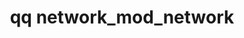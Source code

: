 ---
category: network
command: network_mod_network
optional_options:
- alternate: []
  help: The unique ID of the network on the interface
  name: --network-id
  required: true
- alternate: []
  help: Network name
  name: --name
  required: false
- alternate: []
  help: How to assign IP address, either DHCP or STATIC
  name: --assigned-by
  required: false
- alternate: []
  help: (if STATIC) IPv4 or IPv6 Netmask or Subnet CIDR eg. 255.255.255.0 or 10.1.1.0/24
  name: --netmask
  required: false
- alternate: []
  help: (if STATIC) List of persistent IP ranges to replace the current ranges. Can
    be single addresses or ranges, comma separated. eg. 10.1.1.20-21 or 10.1.1.20,10.1.1.21
  name: --ip-ranges
  required: false
- alternate: []
  help: (if STATIC) List of floating IP ranges to replace the current ranges. Can
    be single addresses or ranges, comma separated. eg. 10.1.1.20-21 or 10.1.1.20,10.1.1.21
  name: --floating-ip-ranges
  required: false
- alternate: []
  help: (if STATIC) Clear the floating IP address ranges
  name: --clear-floating-ip-ranges
  required: false
- alternate: []
  help: List of DNS Server IP addresses to replace the current ranges. Can be a single
    address or multiple comma separated addresses. eg. 10.1.1.10 or 10.1.1.10,10.1.1.15
  name: --dns-servers
  required: false
- alternate: []
  help: Clear the DNS servers
  name: --clear-dns-servers
  required: false
- alternate: []
  help: List of DNS Search Domains to replace the current domains. Can be a single
    domain or multiple comma separated domains. eg. my.domain.com or my.domain.com,your.domain.com
  name: --dns-search-domains
  required: false
- alternate: []
  help: Clear the DNS search domains
  name: --clear-dns-search-domains
  required: false
- alternate: []
  help: (if STATIC) The Maximum Transfer Unit (MTU) in bytes of a tagged STATIC network.
    The MTU of an untagged STATIC network needs to be specified through interface
    MTU.
  name: --mtu
  required: false
- alternate: []
  help: (if STATIC) User assigned VLAN tag for network configuration. 1-4094 are valid
    VLAN IDs and 0 is used for untagged networks.
  name: --vlan-id
  required: false
- alternate: []
  help: The tenant that the network is assigned to. If only one tenant exists, this
    will default to that tenant.
  name: --tenant-id
  required: false
- alternate: []
  help: Clear the tenant from the network, making the network unassigned
  name: --clear-tenant-id
  required: false
permalink: /qq-cli-command-guide/network/network_mod_network.html
positional_options: []
sidebar: qq_cli_command_reference_sidebar
summary: This section explains how to use the <code>qq network_mod_network</code>
  command.
synopsis: Modify network configuration
title: qq network_mod_network
usage: "qq network_mod_network [-h] --network-id NETWORK_ID [--name NAME] [--assigned-by\
  \ {DHCP,STATIC}] [--netmask <netmask-or-subnet>]\n    [--ip-ranges <address-or-range>\
  \ [<address-or-range> ...]]\n    [--floating-ip-ranges <address-or-range> [<address-or-range>\
  \ ...]] [--clear-floating-ip-ranges]\n    [--dns-servers <address-or-range> [<address-or-range>\
  \ ...]] [--clear-dns-servers]\n    [--dns-search-domains <search-domain> [<search-domain>\
  \ ...]] [--clear-dns-search-domains] [--mtu MTU] [--vlan-id VLAN_ID]\n    [--tenant-id\
  \ TENANT_ID | --clear-tenant-id]"
zendesk_source: qq CLI Command Guide

---